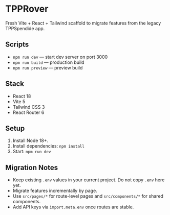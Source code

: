 # TPPRover

Fresh Vite + React + Tailwind scaffold to migrate features from the legacy TPPSpendide app.

## Scripts
- `npm run dev` — start dev server on port 3000
- `npm run build` — production build
- `npm run preview` — preview build

## Stack
- React 18
- Vite 5
- Tailwind CSS 3
- React Router 6

## Setup
1. Install Node 18+.
2. Install dependencies: `npm install`
3. Start: `npm run dev`

## Migration Notes
- Keep existing `.env` values in your current project. Do not copy `.env` here yet.
- Migrate features incrementally by page.
- Use `src/pages/*` for route-level pages and `src/components/*` for shared components.
- Add API keys via `import.meta.env` once routes are stable.
